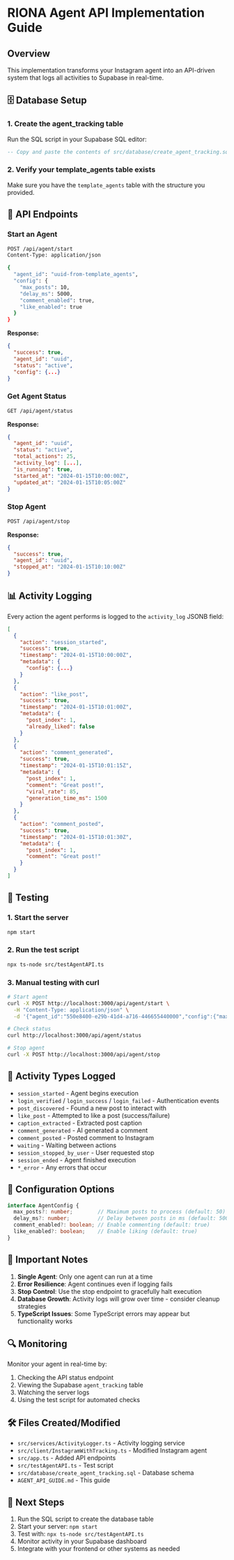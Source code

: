 # RIONA Agent API Implementation Guide

## Overview
This implementation transforms your Instagram agent into an API-driven system that logs all activities to Supabase in real-time.

## 🗄️ Database Setup

### 1. Create the agent_tracking table
Run the SQL script in your Supabase SQL editor:
```sql
-- Copy and paste the contents of src/database/create_agent_tracking.sql
```

### 2. Verify your template_agents table exists
Make sure you have the `template_agents` table with the structure you provided.

## 🚀 API Endpoints

### Start an Agent
```bash
POST /api/agent/start
Content-Type: application/json

{
  "agent_id": "uuid-from-template_agents",
  "config": {
    "max_posts": 10,
    "delay_ms": 5000,
    "comment_enabled": true,
    "like_enabled": true
  }
}
```

**Response:**
```json
{
  "success": true,
  "agent_id": "uuid",
  "status": "active",
  "config": {...}
}
```

### Get Agent Status
```bash
GET /api/agent/status
```

**Response:**
```json
{
  "agent_id": "uuid",
  "status": "active",
  "total_actions": 25,
  "activity_log": [...],
  "is_running": true,
  "started_at": "2024-01-15T10:00:00Z",
  "updated_at": "2024-01-15T10:05:00Z"
}
```

### Stop Agent
```bash
POST /api/agent/stop
```

**Response:**
```json
{
  "success": true,
  "agent_id": "uuid",
  "stopped_at": "2024-01-15T10:10:00Z"
}
```

## 📊 Activity Logging

Every action the agent performs is logged to the `activity_log` JSONB field:

```json
[
  {
    "action": "session_started",
    "success": true,
    "timestamp": "2024-01-15T10:00:00Z",
    "metadata": {
      "config": {...}
    }
  },
  {
    "action": "like_post",
    "success": true,
    "timestamp": "2024-01-15T10:01:00Z",
    "metadata": {
      "post_index": 1,
      "already_liked": false
    }
  },
  {
    "action": "comment_generated",
    "success": true,
    "timestamp": "2024-01-15T10:01:15Z",
    "metadata": {
      "post_index": 1,
      "comment": "Great post!",
      "viral_rate": 85,
      "generation_time_ms": 1500
    }
  },
  {
    "action": "comment_posted",
    "success": true,
    "timestamp": "2024-01-15T10:01:30Z",
    "metadata": {
      "post_index": 1,
      "comment": "Great post!"
    }
  }
]
```

## 🧪 Testing

### 1. Start the server
```bash
npm start
```

### 2. Run the test script
```bash
npx ts-node src/testAgentAPI.ts
```

### 3. Manual testing with curl
```bash
# Start agent
curl -X POST http://localhost:3000/api/agent/start \
  -H "Content-Type: application/json" \
  -d '{"agent_id":"550e8400-e29b-41d4-a716-446655440000","config":{"max_posts":5}}'

# Check status
curl http://localhost:3000/api/agent/status

# Stop agent
curl -X POST http://localhost:3000/api/agent/stop
```

## 📝 Activity Types Logged

- `session_started` - Agent begins execution
- `login_verified` / `login_success` / `login_failed` - Authentication events
- `post_discovered` - Found a new post to interact with
- `like_post` - Attempted to like a post (success/failure)
- `caption_extracted` - Extracted post caption
- `comment_generated` - AI generated a comment
- `comment_posted` - Posted comment to Instagram
- `waiting` - Waiting between actions
- `session_stopped_by_user` - User requested stop
- `session_ended` - Agent finished execution
- `*_error` - Any errors that occur

## 🔧 Configuration Options

```typescript
interface AgentConfig {
  max_posts?: number;        // Maximum posts to process (default: 50)
  delay_ms?: number;         // Delay between posts in ms (default: 5000)
  comment_enabled?: boolean; // Enable commenting (default: true)
  like_enabled?: boolean;    // Enable liking (default: true)
}
```

## 🚨 Important Notes

1. **Single Agent**: Only one agent can run at a time
2. **Error Resilience**: Agent continues even if logging fails
3. **Stop Control**: Use the stop endpoint to gracefully halt execution
4. **Database Growth**: Activity logs will grow over time - consider cleanup strategies
5. **TypeScript Issues**: Some TypeScript errors may appear but functionality works

## 🔍 Monitoring

Monitor your agent in real-time by:
1. Checking the API status endpoint
2. Viewing the Supabase `agent_tracking` table
3. Watching the server logs
4. Using the test script for automated checks

## 🛠️ Files Created/Modified

- `src/services/ActivityLogger.ts` - Activity logging service
- `src/client/InstagramWithTracking.ts` - Modified Instagram agent
- `src/app.ts` - Added API endpoints
- `src/testAgentAPI.ts` - Test script
- `src/database/create_agent_tracking.sql` - Database schema
- `AGENT_API_GUIDE.md` - This guide

## 🎯 Next Steps

1. Run the SQL script to create the database table
2. Start your server: `npm start`
3. Test with: `npx ts-node src/testAgentAPI.ts`
4. Monitor activity in your Supabase dashboard
5. Integrate with your frontend or other systems as needed